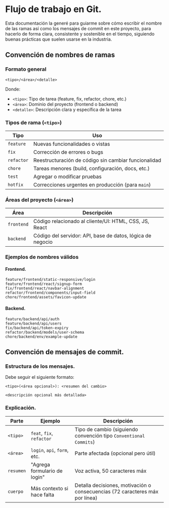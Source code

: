 
# Flujo de trabajo en Git.

Esta documentación la generé para guiarme sobre cómo escribir el nombre de las ramas así como los mensajes de commit en este proyecto, para hacerlo de forma clara, consistente y sostenible en el tiempo, siguiendo buenas prácticas que suelen usarse en la industria.

## Convención de nombres de ramas

### Formato general

```
<tipo>/<área>/<detalle>
```

Donde:

- `<tipo>`: Tipo de tarea (feature, fix, refactor, chore, etc.)
- `<área>`: Dominio del proyecto (frontend o backend)
- `<detalle>`: Descripción clara y específica de la tarea


### Tipos de rama (`<tipo>`)

| Tipo      | Uso                                                  |
|-----------|------------------------------------------------------|
| `feature` | Nuevas funcionalidades o vistas                      |
| `fix`     | Corrección de errores o bugs                         |
| `refactor`| Reestructuración de código sin cambiar funcionalidad |
| `chore`   | Tareas menores (build, configuración, docs, etc.)    |
| `test`    | Agregar o modificar pruebas                          |
| `hotfix`  | Correcciones urgentes en producción (para `main`)    |


### Áreas del proyecto (`<área>`)

| Área      | Descripción                                                |
|-----------|------------------------------------------------------------|
| `frontend`| Código relacionado al cliente/UI: HTML, CSS, JS, React     |
| `backend` | Código del servidor: API, base de datos, lógica de negocio |


### Ejemplos de nombres válidos

#### Frontend.

```
feature/frontend/static-responsive/login
feature/frontend/react/signup-form
fix/frontend/react/navbar-alignment
refactor/frontend/components/input-field
chore/frontend/assets/favicon-update
```

#### Backend.

```
feature/backend/api/auth
feature/backend/api/users
fix/backend/api/token-expiry
refactor/backend/models/user-schema
chore/backend/env/example-update
```

## Convención de mensajes de commit.

### Estructura de los mensajes.

Debe seguir el siguiente formato:

```
<tipo>(<área opcional>): <resumen del cambio>

<descripción opcional más detallada>
```

### Explicación.

| Parte     | Ejemplo                      | Descripción                                                                 |
| --------- | ---------------------------- | --------------------------------------------------------------------------- |
| `<tipo>`  | `feat`, `fix`, `refactor`    | Tipo de cambio (siguiendo convención tipo `Conventional Commits`)           |
| `<área>`  | `login`, `api`, `form`, etc. | Parte afectada (opcional pero útil)                                         |
| `resumen` | "Agrega formulario de login" | Voz activa, 50 caracteres máx                                               |
| `cuerpo`  | Más contexto si hace falta   | Detalla decisiones, motivación o consecuencias (72 caracteres máx por línea)|


